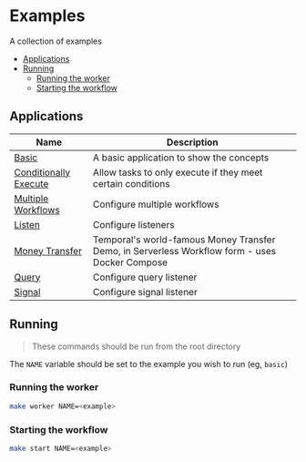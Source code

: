# Examples

A collection of examples

<!-- toc -->

* [Applications](#applications)
* [Running](#running)
  * [Running the worker](#running-the-worker)
  * [Starting the workflow](#starting-the-workflow)

<!-- Regenerate with "pre-commit run -a markdown-toc" -->

<!-- tocstop -->

## Applications

| Name | Description |
| --- | --- |
| [Basic](./basic/) | A basic application to show the concepts |
| [Conditionally Execute](./conditionally-execute/) | Allow tasks to only execute if they meet certain conditions |
| [Multiple Workflows](./multiple-workflows/) | Configure multiple workflows |
| [Listen](./listen/) | Configure listeners |
| [Money Transfer](./money-transfer/) | Temporal's world-famous Money Transfer Demo, in Serverless Workflow form - uses Docker Compose |
| [Query](./query/) | Configure query listener |
| [Signal](./signal/) | Configure signal listener |

## Running

> These commands should be run from the root directory

The `NAME` variable should be set to the example you wish to run (eg, `basic`)

### Running the worker

```sh
make worker NAME=<example>
```

### Starting the workflow

```sh
make start NAME=<example>
```

